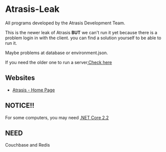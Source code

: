 # Atrasis-Leak
All programs developed by the Atrasis Development Team.

This is the newer leak of Atrasis **BUT** we can't run it yet because there is a problem login in with the client.
you can find a solution yourself to be able to run it. 

Maybe problems at database or environment.json.

If you need the older one to run a server,[Check here](https://github.com/prq233/Atrasis-Leak)
## Websites

* [Atrasis - Home Page](https://atrasiscoc.net/)

## NOTICE!!
For some computers, you may need [.NET Core 2.2](https://dotnet.microsoft.com/zh-cn/download/dotnet/2.2)

## NEED
Couchbase and Redis
